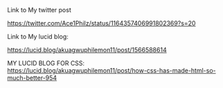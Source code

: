 Link to My twitter post

https://twitter.com/Ace1Philz/status/1164357406991802369?s=20

Link to My lucid blog:

https://lucid.blog/akuagwuphilemon11/post/1566588614


MY LUCID BLOG FOR CSS:
https://lucid.blog/akuagwuphilemon11/post/how-css-has-made-html-so-much-better-954
